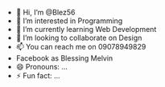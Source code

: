- 👋 Hi, I’m @Blez56
- 👀 I’m interested in Programming 
- 🌱 I’m currently learning Web Development 
- 💞️ I’m looking to collaborate on Design 
- 📫 You can reach me on 09078949829
- Facebook as Blessing Melvin 
- 😄 Pronouns: ...
- ⚡ Fun fact: ...

<!---
Blez56/Blez56 is a ✨ special ✨ repository because its `README.md` (this file) appears on your GitHub profile.
You can click the Preview link to take a look at your changes.
--->
